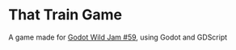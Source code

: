 # That Train Game

A game made for [Godot Wild Jam #59](https://itch.io/jam/godot-wild-jam-59), using Godot and GDScript

